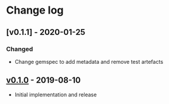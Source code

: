# Change log

## [v0.1.1] - 2020-01-25

### Changed
* Change gemspec to add metadata and remove test artefacts

## [v0.1.0] - 2019-08-10

* Initial implementation and release

[v0.1.0]: https://github.com/piotrmurach/tty-link/compare/v0.1.0
